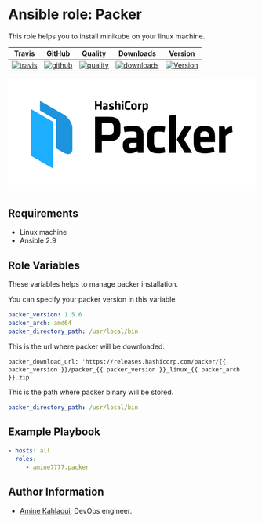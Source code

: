 Ansible role: Packer
=========

This role helps you to install minikube on your linux machine.


|Travis|GitHub|Quality|Downloads|Version|
|------|------|-------|---------|-------|
|[![travis](https://travis-ci.com/amine7777/ansible-role-packer.svg?branch=master)](https://travis-ci.com/amine7777/ansible-role-packer)|[![github](https://github.com/amine7777/ansible-role-packer/workflows/CI/badge.svg)](https://github.com/amine7777/ansible-role-packer/actions)|[![quality](https://img.shields.io/ansible/quality/49942)](https://galaxy.ansible.com/amine7777/packer)|[![downloads](https://img.shields.io/ansible/role/d/50231)](https://galaxy.ansible.com/amine7777/packer)|[![Version](https://img.shields.io/github/release/amine7777/ansible-role-packer.svg)](https://github.com/amine7777/ansible-role-packer/releases/)|

![](packer.png)

Requirements
------------
- Linux machine
- Ansible 2.9

Role Variables
--------------
These variables helps to manage packer installation.

You can specify your packer version in this variable.
```yaml
packer_version: 1.5.6
packer_arch: amd64
packer_directory_path: /usr/local/bin
```
This is the url where packer will be downloaded.
```ỳaml
packer_download_url: 'https://releases.hashicorp.com/packer/{{ packer_version }}/packer_{{ packer_version }}_linux_{{ packer_arch }}.zip'
```
This is the path where packer binary will be stored.
```yaml
packer_directory_path: /usr/local/bin
```

Example Playbook
----------------

```yaml
- hosts: all
  roles:
     - amine7777.packer
```


Author Information
------------------

- [Amine Kahlaoui](https://github.com/amine7777), DevOps engineer.
